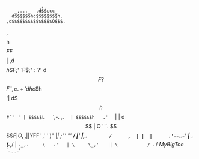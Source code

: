                  ,_
       _,..._  ,d$$ccc_
      d$$$$$$hc$$$$$$$$h.
    ,d$$$$$$$$$$$$$$$O$$$.
   ,$$$$h$$$$$FF$$$$$$$$$|
  ,d$$$$$h$$F;' `F$$;':?$'
  d$$F?$$$F'      ',c. +'
 d$$h     c$$h    $$$$'|
d$$$h    $$F'     `' ' |
$$$$$L   `',-.    ,`.  |
$$$$$$h   .'  `      | |
d$$$$$$   |        O ' `.
 $$$$$F   | O  , __. , | |
  Y$FF'      ,' '  )"  |_|
  ;"'      "'   __/    |'
 |,`.        /      ,  |
 |  |      .'`--..-'   |
 `. `       (.___,/    |
   `._,.     \   .'   |
        \     \_,'    |
         \           /
          `.        /
*MyBigToe*  `-....-'

























